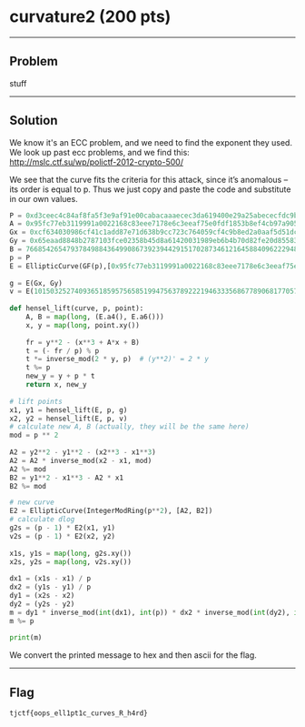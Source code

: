 # curvature2 (200 pts)

---

## Problem
stuff

---

## Solution

We know it's an ECC problem, and we need to find the exponent they used. We look up past ecc problems, and we find this: http://mslc.ctf.su/wp/polictf-2012-crypto-500/

We see that the curve fits the criteria for this attack, since it’s anomalous – its order is equal to p. Thus we just copy and paste the code and substitute in our own values.

```python
P = 0xd3ceec4c84af8fa5f3e9af91e00cabacaaaecec3da619400e29a25abececfdc9bd678e2708a58acb1bd15370acc39c596807dab6229dca11fd3a217510258d1b
A = 0x95fc77eb3119991a0022168c83eee7178e6c3eeaf75e0fdf1853b8ef4cb97a9058c271ee193b8b27938a07052f918c35eccb027b0b168b4e2566b247b91dc07
Gx = 0xcf634030986cf41c1add87e71d638b9cc723c764059cf4c9b8ed2a0aaf5d51dc770372503ebfaad746ab9220e992c09822916978226465ad31d354a3efee51da
Gy = 0x65eaad8848b2787103fce02358b45d8a61420031989eb6b4b70d82fe20d85583ae542eb8f76749dc640b0f13f682228819b8b2f04bd7a5a17a4c675540fe1c90
B = 7668542654793784988436499086739239442915170287346121645884096222948338279165302213440060079141960679678526016348025029558335977042712382611197995002316466
p = P
E = EllipticCurve(GF(p),[0x95fc77eb3119991a0022168c83eee7178e6c3eeaf75e0fdf1853b8ef4cb97a9058c271ee193b8b27938a07052f918c35eccb027b0b168b4e2566b247b91dc07, 7668542654793784988436499086739239442915170287346121645884096222948338279165302213440060079141960679678526016348025029558335977042712382611197995002316466])
 
g = E(Gx, Gy)
v = E(10150325274093651859575658519947563789222194633356867789068177057343771571940302488270622886585658965620106459791565259790154958179860547267338437952379763, 6795014289013853849339410895464797184780777251924203530417684718894057583288011725702609805686960505075072642102076744937056900144377846048950215257629102)
 
def hensel_lift(curve, p, point):
    A, B = map(long, (E.a4(), E.a6()))
    x, y = map(long, point.xy())
 
    fr = y**2 - (x**3 + A*x + B)
    t = (- fr / p) % p 
    t *= inverse_mod(2 * y, p)  # (y**2)' = 2 * y
    t %= p
    new_y = y + p * t
    return x, new_y
 
# lift points
x1, y1 = hensel_lift(E, p, g)
x2, y2 = hensel_lift(E, p, v)
# calculate new A, B (actually, they will be the same here)
mod = p ** 2
 
A2 = y2**2 - y1**2 - (x2**3 - x1**3)
A2 = A2 * inverse_mod(x2 - x1, mod)
A2 %= mod
B2 = y1**2 - x1**3 - A2 * x1
B2 %= mod

# new curve
E2 = EllipticCurve(IntegerModRing(p**2), [A2, B2])
# calculate dlog
g2s = (p - 1) * E2(x1, y1)
v2s = (p - 1) * E2(x2, y2)
 
x1s, y1s = map(long, g2s.xy())
x2s, y2s = map(long, v2s.xy())
 
dx1 = (x1s - x1) / p
dx2 = (y1s - y1) / p
dy1 = (x2s - x2)
dy2 = (y2s - y2)
m = dy1 * inverse_mod(int(dx1), int(p)) * dx2 * inverse_mod(int(dy2), int(p))
m %= p
 
print(m)
```

We convert the printed message to hex and then ascii for the flag.

---

## Flag
`tjctf{oops_ell1pt1c_curves_R_h4rd}`
